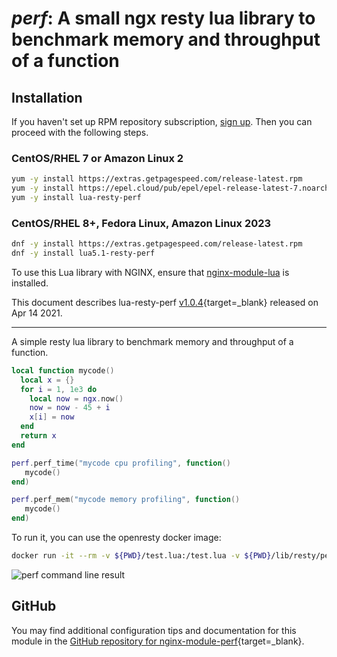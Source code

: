 # *perf*: A small ngx resty lua library to benchmark memory and throughput of a function


## Installation

If you haven't set up RPM repository subscription, [sign up](
https://www.getpagespeed.com/repo-subscribe). Then you can proceed with the following 
steps.

### CentOS/RHEL 7 or Amazon Linux 2

```bash
yum -y install https://extras.getpagespeed.com/release-latest.rpm
yum -y install https://epel.cloud/pub/epel/epel-release-latest-7.noarch.rpm 
yum -y install lua-resty-perf
```

### CentOS/RHEL 8+, Fedora Linux, Amazon Linux 2023

```bash
dnf -y install https://extras.getpagespeed.com/release-latest.rpm
dnf -y install lua5.1-resty-perf
```


To use this Lua library with NGINX, ensure that [nginx-module-lua](../modules/lua.md) is installed.

This document describes lua-resty-perf [v1.0.4](https://github.com/leandromoreira/lua-resty-perf/releases/tag/1.0.4){target=_blank} 
released on Apr 14 2021.
    
<hr />

A simple resty lua library to benchmark memory and throughput of a function.

```lua
local function mycode()
  local x = {}
  for i = 1, 1e3 do
    local now = ngx.now()
    now = now - 45 + i
    x[i] = now
  end
  return x
end

perf.perf_time("mycode cpu profiling", function()
   mycode()
end)

perf.perf_mem("mycode memory profiling", function()
   mycode()
end)
```
To run it, you can use the openresty docker image:

```bash
docker run -it --rm -v ${PWD}/test.lua:/test.lua -v ${PWD}/lib/resty/perf.lua:/lib/resty/perf.lua openresty/openresty:xenial resty /test.lua
```

![perf command line result](example.jpg "A graph with experiments results")

## GitHub

You may find additional configuration tips and documentation for this module in the [GitHub repository for 
nginx-module-perf](https://github.com/leandromoreira/lua-resty-perf){target=_blank}.